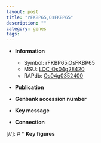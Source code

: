 ```yaml
---
layout: post
title: "rFKBP65,OsFKBP65"
description: ""
category: genes
tags: 
---
```


* **Information**  
    + Symbol: rFKBP65,OsFKBP65  
    + MSU: [LOC_Os04g28420](http://rice.uga.edu/cgi-bin/ORF_infopage.cgi?orf=LOC_Os04g28420)  
    + RAPdb: [Os04g0352400](http://rapdb.dna.affrc.go.jp/viewer/gbrowse_details/irgsp1?name=Os04g0352400)  

* **Publication**  

* **Genbank accession number**  

* **Key message**  

* **Connection**  

[//]: # * **Key figures**  


